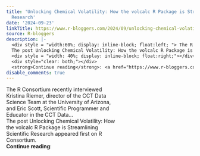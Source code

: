 ```yaml
---
title: 'Unlocking Chemical Volatility: How the volcalc R Package is Streamlining Scientific
  Research'
date: '2024-09-23'
linkTitle: https://www.r-bloggers.com/2024/09/unlocking-chemical-volatility-how-the-volcalc-r-package-is-streamlining-scientific-research/
source: R-bloggers
description: |-
  <div style = "width:60%; display: inline-block; float:left; "> The R Consortium recently interviewed Kristina Riemer, director of the CCT Data Science Team at the University of Arizona, and Eric Scott, Scientific Programmer and Educator in the CCT Data...<br />
  The post Unlocking Chemical Volatility: How the volcalc R Package is Streamlining Scientific Research appeared first on R Consortium.</div>
  <div style = "width: 40%; display: inline-block; float:right;"></div>
  <div style="clear: both;"></div>
  <strong>Continue reading</strong>: <a href="https://www.r-bloggers.com/2024/09/unlocking-chemical- ...
disable_comments: true
---
```

<div style = "width:60%; display: inline-block; float:left; "> The R Consortium recently interviewed Kristina Riemer, director of the CCT Data Science Team at the University of Arizona, and Eric Scott, Scientific Programmer and Educator in the CCT Data...<br />
The post Unlocking Chemical Volatility: How the volcalc R Package is Streamlining Scientific Research appeared first on R Consortium.</div>
<div style = "width: 40%; display: inline-block; float:right;"></div>
<div style="clear: both;"></div>
<strong>Continue reading</strong>: <a href="https://www.r-bloggers.com/2024/09/unlocking-chemical- ...